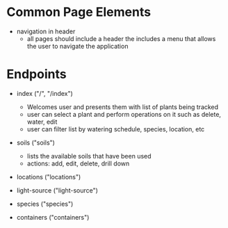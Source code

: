 # Common Page Elements

- navigation in header
    - all pages should include a header the includes a menu that allows the user to navigate the application

# Endpoints

- index ("/", "/index")
    - Welcomes user and presents them with list of plants being tracked
    - user can select a plant and perform operations on it such as delete, water, edit
	- user can filter list by watering schedule, species, location, etc
	
- soils ("soils")
    - lists the available soils that have been used 
    - actions: add, edit, delete, drill down
	
- locations ("locations")

- light-source ("light-source")

- species ("species")

- containers ("containers")
